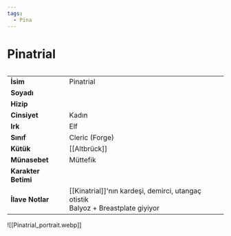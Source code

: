 ```yaml
---
tags:
  - Pina
---  
```

# Pinatrial   
  
<div class="row" markdown>  
<div class="column" markdown>  
  
|  |  |  
|---|---|  
| **İsim** | Pinatrial |  
| **Soyadı** |  |  
| **Hizip** |  |  
| **Cinsiyet** | Kadın |  
| **Irk** | Elf |  
| **Sınıf** | Cleric (Forge) |  
| **Kütük** | [[Altbrück]] |  
| **Münasebet** | Müttefik |  
| **Karakter Betimi** |  |  
| **İlave Notlar** | [[Kinatrial]]'nın kardeşi, demirci, utangaç otistik<br>Balyoz + Breastplate giyiyor |  
  
</div>  
<div class="column" markdown>  
![[Pinatrial_portrait.webp]]  
</div>  
</div>